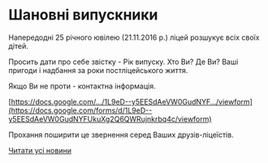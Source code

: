 # Шановні випускники

Напередодні 25 річного ювілею (21.11.2016 р.) ліцей розшукує всіх своїх дітей.

Просить дати про себе звістку - 
Рік випуску. Хто Ви? Де Ви? Ваші пригоди і надбання за роки постліцейського життя.

Якщо Ви не проти - контактна інформація.

[https://docs.google.com/…/1L9eD--y5EESdAeVW0GudNYF…/viewform](https://docs.google.com/forms/d/1L9eD--y5EESdAeVW0GudNYFUkuXg2Q6QWRujnkrbq4c/viewform)

Прохання поширити це звернення серед Ваших друзів-ліцеїстів.

[Читати усі новини](/news)
